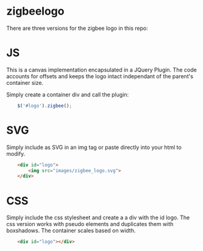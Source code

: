 # zigbeelogo

There are three versions for the zigbee logo in this repo:

# JS

This is a canvas implementation encapsulated in a JQuery Plugin. The code accounts for offsets and keeps the logo intact independant of the parent's container size.

Simply create a container div and call the plugin:

```javascript
	$('#logo').zigbee();
```

# SVG

Simply include as SVG in an img tag or paste directly into your html to modify.

```html
	<div id="logo">
		<img src="images/zigbee_logo.svg">
	</div>
```

# CSS

Simply include the css stylesheet and create a a div with the id logo. The css version works with pseudo elements and 
duplicates them with boxshadows. The container scales based on width.

```html
	<div id="logo"></div>
```

